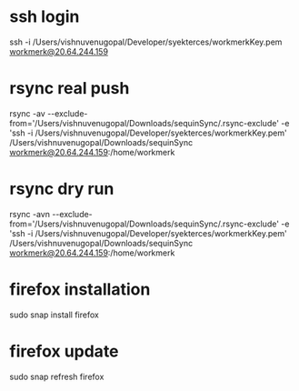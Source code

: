 # ssh login
ssh -i /Users/vishnuvenugopal/Developer/syekterces/workmerkKey.pem workmerk@20.64.244.159

# rsync real push
rsync -av --exclude-from='/Users/vishnuvenugopal/Downloads/sequinSync/.rsync-exclude' -e 'ssh -i /Users/vishnuvenugopal/Developer/syekterces/workmerkKey.pem' /Users/vishnuvenugopal/Downloads/sequinSync workmerk@20.64.244.159:/home/workmerk

# rsync dry run
rsync -avn --exclude-from='/Users/vishnuvenugopal/Downloads/sequinSync/.rsync-exclude' -e 'ssh -i /Users/vishnuvenugopal/Developer/syekterces/workmerkKey.pem' /Users/vishnuvenugopal/Downloads/sequinSync workmerk@20.64.244.159:/home/workmerk

# firefox installation
sudo snap install firefox

# firefox update
sudo snap refresh firefox